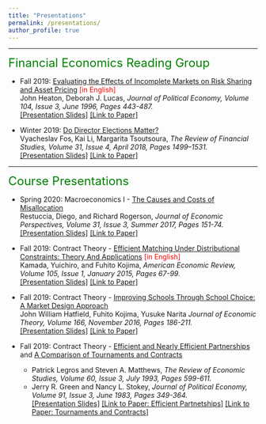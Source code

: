 ```yaml
---
title: "Presentations"
permalink: /presentations/
author_profile: true
---
```


---

<font size="5" color="green">Financial Economics Reading Group</font> 

- Fall 2019: [Evaluating the Effects of Incomplete Markets on Risk Sharing and Asset Pricing]() <font color="red">[in English]</font> <br>
  John Heaton, Deborah J. Lucas, <i> Journal of Political Economy, Volume 104, Issue 3, June 1996, Pages 443-487. </i><br>
  [[Presentation Slides]](https://peymanshahidi.github.io/incomplete_markets_presentation.pdf)
  [[Link to Paper]](https://www.jstor.org/stable/2138860)


- Winter 2019: [Do Director Elections Matter?](https://teias.institute/seminar-2/) <br>
  Vyacheslav Fos‚ Kai Li, Margarita Tsoutsoura, <i> The Review of Financial Studies, Volume 31, Issue 4, April 2018, Pages 1499–1531. </i><br>
  [[Presentation Slides]](https://peymanshahidi.github.io/do_director_elections_matter_presentation.pdf)
  [[Link to Paper]](https://doi.org/10.1093/rfs/hhx078)


---

<font size="5" color="green">Course Presentations</font> 

- Spring 2020: Macroeconomics I - [The Causes and Costs of Misallocation]() <br>
  Restuccia, Diego, and Richard Rogerson, <i> Journal of Economic Perspectives, Volume 31, Issue 3, Summer 2017, Pages 151-74. </i><br>
  [[Presentation Slides]](https://peymanshahidi.github.io/Restuccia_Rogerson_JEP_Presentation.pdf)
  [[Link to Paper]](https://www.aeaweb.org/articles?id=10.1257/jep.31.3.151)
  
- Fall 2019: Contract Theory - [Efficient Matching Under Distributional Constraints: Theory And Applications]() <font color="red">[in English]</font> <br>
  Kamada, Yuichiro, and Fuhito Kojima, <i> American Economic Review, Volume 105, Issue 1, January 2015, Pages 67-99. </i><br>
  [[Presentation Slides]](https://peymanshahidi.github.io/Efficient_Matching_Under_Distributional_Constraints_Theory_and_Applications_Presentation.pdf)
  [[Link to Paper]](https://www.aeaweb.org/articles?id=10.1257/aer.20101552)
  
- Fall 2019: Contract Theory - [Improving Schools Through School Choice: A Market Design Approach]() <br>
  John William Hatfield, Fuhito Kojima, Yusuke Narita <i> Journal of Economic Theory, Volume 166, November 2016, Pages 186-211. </i><br>
  [[Presentation Slides]](https://peymanshahidi.github.io/Improving_Schools_Through_School_Choice_A_Market_Design_Approach_Presentation.pdf)
  [[Link to Paper]](https://doi.org/10.1016/j.jet.2016.07.001)
  
- Fall 2019: Contract Theory - [Efficient and Nearly Efficient Partnerships]() and [A Comparison of Tournaments and Contracts]()
    - Patrick Legros and Steven A. Matthews, <i> The Review of Economic Studies, Volume 60, Issue 3, July 1993, Pages 599-611. </i>
    - Jerry R. Green and Nancy L. Stokey, <i> Journal of Political Economy, Volume 91, Issue 3, June 1983, Pages 349-364. </i> <br>
  [[Presentation Slides]](https://peymanshahidi.github.io/Contract_Theory_Moral_Hazard_Presentation.pdf)
  [[Link to Paper: Efficient Partnetships]](https://www.jstor.org/stable/2298126?seq=1)
  [[Link to Paper: Tournaments and Contracts]](https://www.jstor.org/stable/1837093?seq=1)
